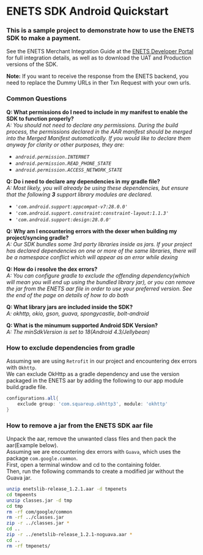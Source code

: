 # ENETS SDK Android Quickstart

### This is a sample project to demonstrate how to use the ENETS SDK to make a payment.

See the ENETS Merchant Integration Guide at the [ENETS Developer Portal](https://developer.nets.com.sg) for full integration details, as well as to download the UAT and Production versions of the SDK.  

**Note:** If you want to receive the response from the ENETS backend, you need to replace the Dummy URLs in ther Txn Request with your own urls.

### Common Questions
**Q: What permissions do I need to include in my manifest to enable the SDK to function properly?**  
*A: You should not need to declare any permissions. During the build process, the permissions declared in the AAR manifest should be merged into the Merged Manifest automatically. If you would like to declare them anyway for clarity or other purposes, they are:*  
- *`android.permission.INTERNET`*  
- *`android.permission.READ_PHONE_STATE`*  
- *`android.permission.ACCESS_NETWORK_STATE`*  

**Q: Do i need to declare any dependencies in my gradle file?**  
*A: Most likely, you will already be using these dependencies, but ensure that the following **3** support library modules are declared.*  
- *`'com.android.support:appcompat-v7:28.0.0'`*  
- *`'com.android.support.constraint:constraint-layout:1.1.3'`*  
- *`'com.android.support:design:28.0.0'`*  

**Q: Why am I encountering errors with the dexer when building my project/syncing gradle?**  
*A: Our SDK bundles some 3rd party libraries inside as jars. If your project has declared dependencies on one or more of the same libraries, there will be a namespace conflict which will appear as an error while dexing*  

**Q: How do i resolve the dex errors?**  
*A: You can configure gradle to exclude the offending dependency(which will mean you will end up using the bundled library jar), or you can remove the jar from the ENETS aar file in order to use your preferred version. See the end of the page on details of how to do both*  
  
**Q: What library jars are included inside the SDK?**  
*A: okhttp, okio, gson, guava, spongycastle, bolt-android*

**Q: What is the minumum supported Android SDK Version?**  
*A: The minSdkVersion is set to 18(Android 4.3/Jellybean)*

### How to exclude dependencies from gradle
Assuming we are using `Retrofit` in our project and encountering dex errors with `Okhttp`.  
We can exclude OkHttp as a gradle dependency and use the version packaged in the ENETS aar by adding the following to our app module build.gradle file.  
```groovy
configurations.all{
    exclude group: 'com.squareup.okhttp3', module: 'okhttp'
}
```

### How to remove a jar from the ENETS SDK aar file
Unpack the aar, remove the unwanted class files and then pack the aar(Example below).  
Assuming we are encountering dex errors with `Guava`, which uses the package `com.google.common`.  
First, open a terminal window and cd to the containing folder.  
Then, run the following commands to create a modified jar without the Guava jar.
```bash
unzip enetslib-release_1.2.1.aar -d tmpenets
cd tmpeents
unzip classes.jar -d tmp
cd tmp
rm -rf com/google/common
rm -rf ../classes.jar
zip -r ../classes.jar *
cd ..
zip -r ../enetslib-release_1.2.1-noguava.aar *
cd ..
rm -rf tmpenets/
```
